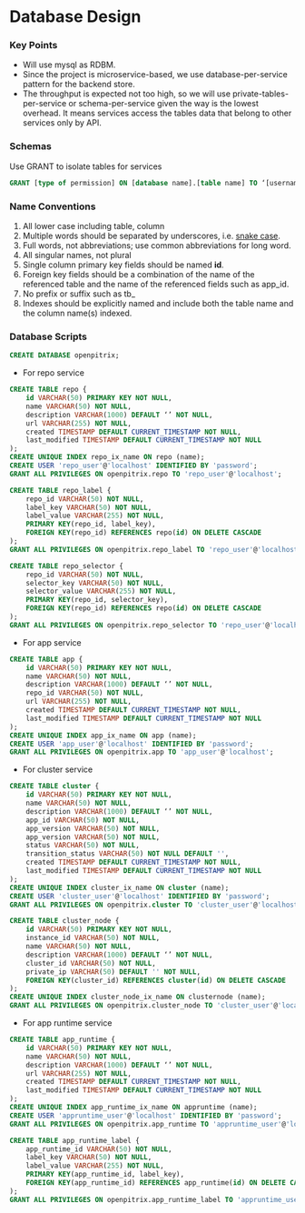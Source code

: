# Database Design

### Key Points

* Will use mysql as RDBM.
* Since the project is microservice-based, we use database-per-service pattern for the backend store.
* The throughput is expected not too high, so we will use private-tables-per-service or schema-per-service given the way is the lowest overhead. It means services access the tables data that belong to other services only by API.

### Schemas

Use GRANT to isolate tables for services
```sql
GRANT [type of permission] ON [database name].[table name] TO ‘[username]’@'localhost’;
```

### Name Conventions

1. All lower case including table, column
2. Multiple words should be separated by underscores, i.e. [snake case](https://en.wikipedia.org/wiki/Snake_case).
3. Full words, not abbreviations; use common abbreviations for long word.
4. All singular names, not plural
5. Single column primary key fields should be named **id**.
6. Foreign key fields should be a combination of the name of the referenced table and the name of the referenced fields such as app_id.
7. No prefix or suffix such as tb_
8. Indexes should be explicitly named and include both the table name and the column name(s) indexed. 

### Database Scripts

```sql
CREATE DATABASE openpitrix;
```

* For repo service
```sql
CREATE TABLE repo {
    id VARCHAR(50) PRIMARY KEY NOT NULL,
    name VARCHAR(50) NOT NULL,
    description VARCHAR(1000) DEFAULT ‘’ NOT NULL,
    url VARCHAR(255) NOT NULL,
    created TIMESTAMP DEFAULT CURRENT_TIMESTAMP NOT NULL,
    last_modified TIMESTAMP DEFAULT CURRENT_TIMESTAMP NOT NULL
);
CREATE UNIQUE INDEX repo_ix_name ON repo (name);
CREATE USER 'repo_user'@'localhost' IDENTIFIED BY 'password';
GRANT ALL PRIVILEGES ON openpitrix.repo TO 'repo_user'@'localhost';
```
```sql
CREATE TABLE repo_label {
    repo_id VARCHAR(50) NOT NULL,
    label_key VARCHAR(50) NOT NULL,
    label_value VARCHAR(255) NOT NULL,
    PRIMARY KEY(repo_id, label_key),
    FOREIGN KEY(repo_id) REFERENCES repo(id) ON DELETE CASCADE
);
GRANT ALL PRIVILEGES ON openpitrix.repo_label TO 'repo_user'@'localhost';
```
```sql
CREATE TABLE repo_selector {
    repo_id VARCHAR(50) NOT NULL,
    selector_key VARCHAR(50) NOT NULL,
    selector_value VARCHAR(255) NOT NULL,
    PRIMARY KEY(repo_id, selector_key),
    FOREIGN KEY(repo_id) REFERENCES repo(id) ON DELETE CASCADE
);
GRANT ALL PRIVILEGES ON openpitrix.repo_selector TO 'repo_user'@'localhost';
```

* For app service
```sql
CREATE TABLE app {
    id VARCHAR(50) PRIMARY KEY NOT NULL,
    name VARCHAR(50) NOT NULL,
    description VARCHAR(1000) DEFAULT ‘’ NOT NULL,
    repo_id VARCHAR(50) NOT NULL,
    url VARCHAR(255) NOT NULL,
    created TIMESTAMP DEFAULT CURRENT_TIMESTAMP NOT NULL,
    last_modified TIMESTAMP DEFAULT CURRENT_TIMESTAMP NOT NULL
);
CREATE UNIQUE INDEX app_ix_name ON app (name);
CREATE USER 'app_user'@'localhost' IDENTIFIED BY 'password';
GRANT ALL PRIVILEGES ON openpitrix.app TO 'app_user'@'localhost';
```

* For cluster service
```sql
CREATE TABLE cluster {
    id VARCHAR(50) PRIMARY KEY NOT NULL,
    name VARCHAR(50) NOT NULL,
    description VARCHAR(1000) DEFAULT ‘’ NOT NULL,
    app_id VARCHAR(50) NOT NULL,
    app_version VARCHAR(50) NOT NULL,
    app_version VARCHAR(50) NOT NULL,
    status VARCHAR(50) NOT NULL,
    transition_status VARCHAR(50) NOT NULL DEFAULT '',
    created TIMESTAMP DEFAULT CURRENT_TIMESTAMP NOT NULL,
    last_modified TIMESTAMP DEFAULT CURRENT_TIMESTAMP NOT NULL
);
CREATE UNIQUE INDEX cluster_ix_name ON cluster (name);
CREATE USER 'cluster_user'@'localhost' IDENTIFIED BY 'password';
GRANT ALL PRIVILEGES ON openpitrix.cluster TO 'cluster_user'@'localhost';
```
```sql
CREATE TABLE cluster_node {
    id VARCHAR(50) PRIMARY KEY NOT NULL,
    instance_id VARCHAR(50) NOT NULL,
    name VARCHAR(50) NOT NULL,
    description VARCHAR(1000) DEFAULT ‘’ NOT NULL,
    cluster_id VARCHAR(50) NOT NULL,
    private_ip VARCHAR(50) DEFAULT '' NOT NULL,
    FOREIGN KEY(cluster_id) REFERENCES cluster(id) ON DELETE CASCADE
);
CREATE UNIQUE INDEX cluster_node_ix_name ON clusternode (name);
GRANT ALL PRIVILEGES ON openpitrix.cluster_node TO 'cluster_user'@'localhost';
```

* For app runtime service
```sql
CREATE TABLE app_runtime {
    id VARCHAR(50) PRIMARY KEY NOT NULL,
    name VARCHAR(50) NOT NULL,
    description VARCHAR(1000) DEFAULT ‘’ NOT NULL,
    url VARCHAR(255) NOT NULL,
    created TIMESTAMP DEFAULT CURRENT_TIMESTAMP NOT NULL,
    last_modified TIMESTAMP DEFAULT CURRENT_TIMESTAMP NOT NULL
);
CREATE UNIQUE INDEX app_runtime_ix_name ON appruntime (name);
CREATE USER 'appruntime_user'@'localhost' IDENTIFIED BY 'password';
GRANT ALL PRIVILEGES ON openpitrix.app_runtime TO 'appruntime_user'@'localhost';
```
```sql
CREATE TABLE app_runtime_label {
    app_runtime_id VARCHAR(50) NOT NULL,
    label_key VARCHAR(50) NOT NULL,
    label_value VARCHAR(255) NOT NULL,
    PRIMARY KEY(app_runtime_id, label_key),
    FOREIGN KEY(app_runtime_id) REFERENCES app_runtime(id) ON DELETE CASCADE
);
GRANT ALL PRIVILEGES ON openpitrix.app_runtime_label TO 'appruntime_user'@'localhost';
```
